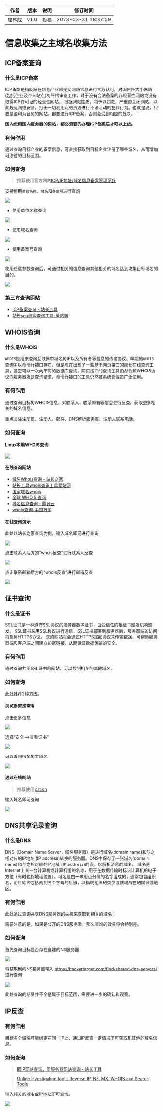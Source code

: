 | 作者   | 版本 | 说明 | 修订时间   |
| ------ | ---- | ---- | ---------- |
| 屈林成   | v1.0 | 投稿 | 2023-03-31 18:37:59 |

# 信息收集之主域名收集方法

## ICP备案查询

### 什么是ICP备案

ICP备案是指网站在信息产业部提交网站信息进行官方认可。对国内各大小网站(包括企业及个人站点)的严格审查工作，对于没有合法备案的非经营性网站或没有取得ICP许可证的经营性网站，  根据网站性质，将予以罚款，严重的关闭网站，以此规范网络安全，打击一切利用网络资源进行不法活动的犯罪行为。也就是说，只要是盈利为目的的网站，都要进行ICP备案，否则会受到相应的处罚。

**国内使用国内服务器的网站，都必须要先办理ICP备案后才可以上线。**

### 有何作用
通过查询目标企业的备案信息，可直接获取到目标企业注册了哪些域名，从而增加可渗透的目标范围。

### 如何查询

> 推荐使用官方网站[ICP/IP地址/域名信息备案管理系统](https://beian.miit.gov.cn/#/Integrated/recordQuery)

支持使用`单位名称`、`域名`和`备案号`进行查询

![](%E4%BF%A1%E6%81%AF%E6%94%B6%E9%9B%86%E4%B9%8B%E4%B8%BB%E5%9F%9F%E5%90%8D%E6%94%B6%E9%9B%86.assets/i3U8Qii.png)


* 使用单位名称查询

![](%E4%BF%A1%E6%81%AF%E6%94%B6%E9%9B%86%E4%B9%8B%E4%B8%BB%E5%9F%9F%E5%90%8D%E6%94%B6%E9%9B%86.assets/ry1Lebn.jpg)

* 使用域名查询

![](%E4%BF%A1%E6%81%AF%E6%94%B6%E9%9B%86%E4%B9%8B%E4%B8%BB%E5%9F%9F%E5%90%8D%E6%94%B6%E9%9B%86.assets/GHeCIBv.png)

* 使用备案号查询

![](%E4%BF%A1%E6%81%AF%E6%94%B6%E9%9B%86%E4%B9%8B%E4%B8%BB%E5%9F%9F%E5%90%8D%E6%94%B6%E9%9B%86.assets/5SqjJ2V.jpg)

使用任意参数查询后，可通过相关的信息查询其他相关的域名达到收集目标域名的目的。

![](%E4%BF%A1%E6%81%AF%E6%94%B6%E9%9B%86%E4%B9%8B%E4%B8%BB%E5%9F%9F%E5%90%8D%E6%94%B6%E9%9B%86.assets/nYYv0BF.png)

### 第三方查询网站

- [ICP备案查询 - 站长工具](http://icp.chinaz.com/)
- [站长seo综合查询工具-爱站网](https://www.aizhan.com/cha/)

## WHOIS查询

### 什么是WHOIS

`WHOIS`是用来查询互联网中域名的IP以及所有者等信息的传输协议。早期的`WHOIS`查询多以命令行接口存在，但是现在出现了一些基于网页接口的简化在线查询工具，甚至可以一次向不同的数据库查询。网页接口的查询工具仍然依赖WHOIS协议向服务器发送查询请求，命令行接口的工具仍然被系统管理员广泛使用。

### 有何作用
通过查询目标的WHOIS信息，对联系人、联系邮箱等信息进行反查，获取更多相关的域名信息。

重点关注注册商、注册人、邮件、DNS解析服务器、注册人联系电话。

### 如何查询

#### Linux本地WHOIS查询

![](%E4%BF%A1%E6%81%AF%E6%94%B6%E9%9B%86%E4%B9%8B%E4%B8%BB%E5%9F%9F%E5%90%8D%E6%94%B6%E9%9B%86.assets/jTCK3mE.jpg)


#### 在线查询网站

* [域名Whois查询 - 站长之家](http://whois.chinaz.com/)
* [站长工具whois查询工具爱站网](https://whois.aizhan.com/)
* [国家域名whois](https://whois.cnnic.cn/WelcomeServlet)
* [全球 WHOIS 查询](https://www.whois365.com/cn/)
* [域名信息查询 - 腾讯云](https://whois.cloud.tencent.com/)
* [whois查询-中国万网](https://whois.aliyun.com/)

#### 在线查询演示

此处以站长之家查询为例，输入域名即可进行查询

![](%E4%BF%A1%E6%81%AF%E6%94%B6%E9%9B%86%E4%B9%8B%E4%B8%BB%E5%9F%9F%E5%90%8D%E6%94%B6%E9%9B%86.assets/7xwX2KP.png)

点击联系人后方的“whois反查”进行联系人反查

![](%E4%BF%A1%E6%81%AF%E6%94%B6%E9%9B%86%E4%B9%8B%E4%B8%BB%E5%9F%9F%E5%90%8D%E6%94%B6%E9%9B%86.assets/JSl4Qar.png)

点击联系邮箱后方的“whois反查”进行邮箱反查

![](%E4%BF%A1%E6%81%AF%E6%94%B6%E9%9B%86%E4%B9%8B%E4%B8%BB%E5%9F%9F%E5%90%8D%E6%94%B6%E9%9B%86.assets/JN27m3U.png)

## 证书查询

### 什么是证书

SSL证书是一种遵守SSL协议的服务器数字证书，由受信任的根证书颁发机构颁发。 SSL证书采用SSL协议进行通信，SSL证书部署到服务器后，服务器端的访问将启用HTTPS协议。 您的网站将会通过HTTPS加密协议来传输数据，可帮助服务器端和客户端之间建立加密链接，从而保证数据传输的安全。

### 有何作用

通过查询共用SSL证书的网站，可以找到相关的其他域名。

### 如何查询

此处推荐2种方法。

#### 浏览器直接查看

点击更多信息

![](%E4%BF%A1%E6%81%AF%E6%94%B6%E9%9B%86%E4%B9%8B%E4%B8%BB%E5%9F%9F%E5%90%8D%E6%94%B6%E9%9B%86.assets/3QC3fBq.png)

选择“安全-->查看证书”

![](%E4%BF%A1%E6%81%AF%E6%94%B6%E9%9B%86%E4%B9%8B%E4%B8%BB%E5%9F%9F%E5%90%8D%E6%94%B6%E9%9B%86.assets/3gidVJo.png)

可以看到很多的主域名

![](%E4%BF%A1%E6%81%AF%E6%94%B6%E9%9B%86%E4%B9%8B%E4%B8%BB%E5%9F%9F%E5%90%8D%E6%94%B6%E9%9B%86.assets/E8s9dp7.png)

#### 通过在线网站

> 推荐使用 [crt.sh](https://crt.sh/)

输入域名即可查询

![](%E4%BF%A1%E6%81%AF%E6%94%B6%E9%9B%86%E4%B9%8B%E4%B8%BB%E5%9F%9F%E5%90%8D%E6%94%B6%E9%9B%86.assets/ekV8HtI.png)

## DNS共享记录查询

### 什么是DNS

DNS（Domain Name Server，域名服务器）是进行域名(domain name)和与之相对应的IP地址 (IP address)转换的服务器。DNS中保存了一张域名(domain name)和与之相对应的IP地址 (IP address)的表，以解析消息的域名。 域名是Internet上某一台计算机或计算机组的名称，用于在数据传输时标识计算机的电子方位（有时也指地理位置）。域名是由一串用点分隔的名字组成的，通常包含组织名，而且始终包括两到三个字母的后缀，以指明组织的类型或该域所在的国家或地区。

### 有何作用

此处通过查询共享DNS服务器的主机来获取到相关的域名；

需要注意的是，如果是公开的DNS服务器，那么查询的效果将会特别差。


### 如何查询

首先查询目标是否存在自建的NS服务器

![](%E4%BF%A1%E6%81%AF%E6%94%B6%E9%9B%86%E4%B9%8B%E4%B8%BB%E5%9F%9F%E5%90%8D%E6%94%B6%E9%9B%86.assets/va3HaRD.png)

将获取到的NS服务器带入 https://hackertarget.com/find-shared-dns-servers/ 进行查询

![](%E4%BF%A1%E6%81%AF%E6%94%B6%E9%9B%86%E4%B9%8B%E4%B8%BB%E5%9F%9F%E5%90%8D%E6%94%B6%E9%9B%86.assets/88G6JFg.png)

此处查询的结果并不全是属于目标范围，需要进一步的确认和观察。

## IP反查

### 有何作用

目标多个域名可能绑定在同一IP上，通过IP反查一定情况下可获取到其他的域名信息。

### 如何查询

> [同IP网站查询，同服务器网站查询 - 站长工具](http://s.tool.chinaz.com/same)

> [Online investigation tool - Reverse IP, NS, MX, WHOIS and Search Tools](https://dnslytics.com/)

输入相关的域名或IP地址即可查询。

![](%E4%BF%A1%E6%81%AF%E6%94%B6%E9%9B%86%E4%B9%8B%E4%B8%BB%E5%9F%9F%E5%90%8D%E6%94%B6%E9%9B%86.assets/1nJk7Qa.png)

